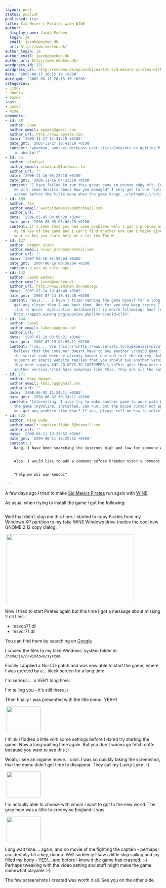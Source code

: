 ```yaml
---
layout: post
status: publish
published: true
title: Sid Meier's Pirates with WINE
author:
  display_name: Jacob Emcken
  login: je
  email: jacob@emcken.dk
  url: http://www.emcken.dk/
author_login: je
author_email: jacob@emcken.dk
author_url: http://www.emcken.dk/
wordpress_id: 131
wordpress_url: http://emcken.dk/wp/archives/131-sid-meiers-pirates-with-wine.html
date: '2005-08-17 20:15:10 +0200'
date_gmt: '2005-08-17 20:15:10 +0200'
categories:
- Linux
- Ubuntu
- Games
tags:
- games
- wine
comments:
- id: 28
  author: Juan
  author_email: opyate@gmail.com
  author_url: http://www.opyate.com
  date: '2005-11-27 17:41:19 +0100'
  date_gmt: '2005-11-27 16:41:19 +0100'
  content: "whoohoo, another Netbeans user :)\r\nCongrats on getting Pirates working
    in ubuntu!!"
- id: 75
  author: almalaci
  author_email: almalaci@fastmail.to
  author_url: ''
  date: '2006-11-16 05:22:10 +0100'
  date_gmt: '2006-11-16 04:22:10 +0100'
  content: "I have failed to run this great game in ubuntu edgy eft. Could you  provide
    me with some details about how you managed? I only get to the 'splash screen'
    screen before the title menu when the game hangs..\r\nThanks,\r\n\r\nLaszlo Almasi"
- id: 109
  author: tim
  author_email: westsidemassive9@hotmail.com
  author_url: ''
  date: '2006-05-05 04:00:29 +0200'
  date_gmt: '2006-05-05 03:00:29 +0200'
  content: it's seem that you had some problems well i got a problem as well. I lost
    my cd key of the game and i can't find another one can i mayby give it a try with
    your cd key you could help me a lot thx The W
- id: 137
  author: braden nixon
  author_email: nixon_braden@hotmail.com
  author_url: ''
  date: '2007-06-16 01:58:04 +0200'
  date_gmt: '2007-06-16 00:58:04 +0200'
  content: u are my only hope
- id: 142
  author: Jacob Emcken
  author_email: jacob@emcken.dk
  author_url: http://www.emcken.dk/weblog/
  date: '2007-07-14 19:41:48 +0200'
  date_gmt: '2007-07-14 18:41:48 +0200'
  content: "Guys.... I havn't tried running the game myself for a long time and didn't
    get any closer than I was back then. But for you who keep trying I think [this
    link to Wines  application database][1] is worth following. Good luck :D\r\n\r\n[1]:
    http://appdb.winehq.org/appview.php?iVersionId=2719"
- id: 144
  author: Jacob
  author_email: lakenono@cox.net
  author_url: ''
  date: '2007-07-19 03:59:21 +0200'
  date_gmt: '2007-07-19 02:59:21 +0200'
  content: "Tim.... Use this:\r\nhttp://www.serialz.to/Sid+meiers+pirates!.htm\r\n\r\nI
    believe that the consumer doesnt have to buy another \r\n$50 game just to get
    the serial code when he already bought one and lost the cd key. Asking customer
    support at ataris website replies that you should buy another version because
    they dont supply ANY CD KEYS TO CUSTOMERS.\r\nThis gets them more money by buying
    another version.\r\nI hate companys like this, They are all the same."
- id: 171
  author: Khoi Nguyen
  author_email: khoi.nqq@gmail.com
  author_url: ''
  date: '2008-06-02 11:24:11 +0200'
  date_gmt: '2008-06-02 10:24:11 +0200'
  content: "Interesting, I also try to make another game to work with WINE under Ubuntu,
    the game (HyOnline) installed, can run, but the mouse cursor not appear in-game.\r\n\r\nDId
    you got any problem like that? If yes, please tell me how to solve it\r\n\r\nThanks"
- id: 322
  author: Nice Dude
  author_email: captian_flako_5@hotmail.com
  author_url: ''
  date: '2009-06-11 19:29:52 +0200'
  date_gmt: '2009-06-11 18:29:52 +0200'
  content: |
    Dang, I have been searching the internet high and low for someone who talks about ubuntu in plain english instead of tech forums.


    Also, I would like to add a comment before brandon nixon's comment


    "help me obi wan kenobi"

---
```

A few days ago i tried to make [Sid Meiers Pirates][2] run again with [WINE][3].

As usual when trying to install the game I got the following:

<img src="/public/media/Pirates/Piratesinstallerror.png" alt="" />

Well that didn't stop me this time. I started to copy Pirates from my Windows XP partition to my fake WINE Windows drive (notice the cool new GNOME 2.12 copy dialog.

<img width='410' height='226' style="border: 0px;padding-left: 5px;padding-right: 5px" src="/public/media/Pirates/Screenshot-Copyingfiles.png" alt="" />

Now I tried to start Pirates again but this time I got a message about missing 2 dll files:

*   msvcp71.dll
*   msvcr71.dll

You can find them by searching on [Google][1]

I copied the files to my fake Windows' system folder ie. `/home/je/c/windows/system`.

Finally I applied a No-CD-patch and was now able to start the game, where I was greeted by a... black screen for a long time.

I'm serious.... a VERY long time.

I'm telling you - it's still there ;)

Then finally I was presented with the title menu. YEAH!

<a href='/public/media/Pirates/Piratesrunning.png'><img width='110' height='83' style="border: 0px;padding-left: 5px;padding-right: 5px" src="/public/media/Pirates/Piratesrunning.thumb.png" alt="" /></a>

I think I fiddled a little with some settings before I dared try starting the game.
Now a long waiting time again. But you don't wanna go fetch coffe because you want to see this ;)

Woah, I see an ingame movie... cool. I was so quickly taking the screenshot, that the menu didn't get time to disappear. They call my Lucky Luke ;-)

<a href='/public/media/Pirates/Gotpastthetitlemenu-w00t.png'><img width='110' height='83' style="border: 0px;padding-left: 5px;padding-right: 5px" src="/public/media/Pirates/Gotpastthetitlemenu-w00t.thumb.png" alt="" /></a>

I'm actaully able to choose with whom I want to got to the new world. The grey man was a little to creepy so England it was.

<a href='/public/media/Pirates/Selectingcountry.png'><img width='110' height='83' style="border: 0px;padding-left: 5px;padding-right: 5px" src="/public/media/Pirates/Selectingcountry.thumb.png" alt="" /></a>

Long wait time.... again, and no movie of me fighting the captain - perhaps I accidentally hit a key, dunno.
Well suddenly I saw a little ship sailing and joy filled my body - YES!... and before I knew it the game had crashed. :-( Perhaps tweaking with the video setting and stuff might make the game somewhat playable :-)

The few screenshots I created was worth it all. See you on the other side.

[1]: http://www.google.com/
[2]: http://www.2kgames.com/pirates/pirates/home.php
[3]: http://www.winehq.org/

